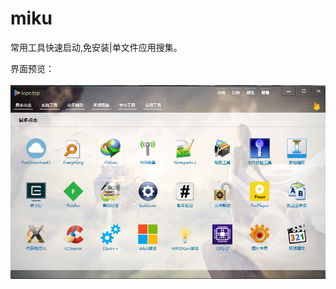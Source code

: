 # miku
常用工具快速启动,免安装|单文件应用搜集。


界面预览：<br>  
![Image text](https://github.com/ClintSu/miku/blob/master/img/miku01.png)
